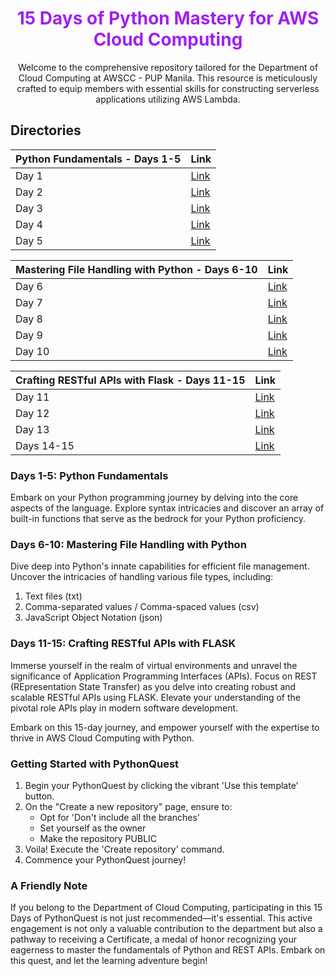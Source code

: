 
<h1 align="center" style="color:#A020F0;">15 Days of Python Mastery for AWS Cloud Computing</h1>

<p align="center">Welcome to the comprehensive repository tailored for the Department of Cloud Computing at AWSCC - PUP Manila. This resource is meticulously crafted to equip members with essential skills for constructing serverless applications utilizing AWS Lambda.</p>

## Directories

| Python Fundamentals - Days 1-5                | Link                                           |
| -------------------------------------------- | ---------------------------------------------- |
| Day 1                                        | [Link](https://github.com/yam-1111/dcc_pyquest/tree/day1-5/day-01) |
| Day 2                                        | [Link](https://github.com/yam-1111/dcc_pyquest/tree/day1-5/day-02) |
| Day 3                                        | [Link](https://github.com/yam-1111/dcc_pyquest/tree/day1-5/day-03) |
| Day 4                                        | [Link](https://github.com/yam-1111/dcc_pyquest/tree/day1-5/day-04) |
| Day 5                                        | [Link](https://github.com/yam-1111/dcc_pyquest/tree/day1-5/day-05) |

| Mastering File Handling with Python - Days 6-10 | Link                                           |
| ---------------------------------------------- | ---------------------------------------------- |
| Day 6                                          | [Link](https://github.com/yam-1111/dcc_pyquest/tree/day6-10/day-06) |
| Day 7                                          | [Link](https://github.com/yam-1111/dcc_pyquest/tree/day6-10/day-07) |
| Day 8                                          | [Link](https://github.com/yam-1111/dcc_pyquest/tree/day6-10/day-08) |
| Day 9                                          | [Link](https://github.com/yam-1111/dcc_pyquest/tree/day6-10/day-09) |
| Day 10                                         | [Link](https://github.com/yam-1111/dcc_pyquest/tree/day6-10/day-10) |

| Crafting RESTful APIs with Flask - Days 11-15   | Link                                           |
| ---------------------------------------------- | ---------------------------------------------- |
| Day 11                                         | [Link](https://github.com/yam-1111/dcc_pyquest/tree/day11-15/day-11) |
| Day 12                                         | [Link](https://github.com/yam-1111/dcc_pyquest/tree/day11-15/day-12) |
| Day 13                                         | [Link](https://github.com/yam-1111/dcc_pyquest/tree/day11-15/day-13) |
| Days 14-15                                     | [Link](https://github.com/yam-1111/dcc_pyquest/tree/day11-15/day-14-15) |



### Days 1-5: Python Fundamentals
Embark on your Python programming journey by delving into the core aspects of the language. Explore syntax intricacies and discover an array of built-in functions that serve as the bedrock for your Python proficiency.

### Days 6-10: Mastering File Handling with Python
Dive deep into Python's innate capabilities for efficient file management. Uncover the intricacies of handling various file types, including:
1. Text files (txt)
2. Comma-separated values / Comma-spaced values (csv)
3. JavaScript Object Notation (json)

### Days 11-15: Crafting RESTful APIs with FLASK
Immerse yourself in the realm of virtual environments and unravel the significance of Application Programming Interfaces (APIs). Focus on REST (REpresentation State Transfer) as you delve into creating robust and scalable RESTful APIs using FLASK. Elevate your understanding of the pivotal role APIs play in modern software development.

Embark on this 15-day journey, and empower yourself with the expertise to thrive in AWS Cloud Computing with Python.

### Getting Started with PythonQuest
1. Begin your PythonQuest by clicking the vibrant 'Use this template' button.
2. On the "Create a new repository" page, ensure to:
   - Opt for 'Don't include all the branches'
   - Set yourself as the owner
   - Make the repository PUBLIC
3. Voila! Execute the 'Create repository' command.
4. Commence your PythonQuest journey!

### A Friendly Note
If you belong to the Department of Cloud Computing, participating in this 15 Days of PythonQuest is not just recommended—it's essential. This active engagement is not only a valuable contribution to the department but also a pathway to receiving a Certificate, a medal of honor recognizing your eagerness to master the fundamentals of Python and REST APIs. Embark on this quest, and let the learning adventure begin!
